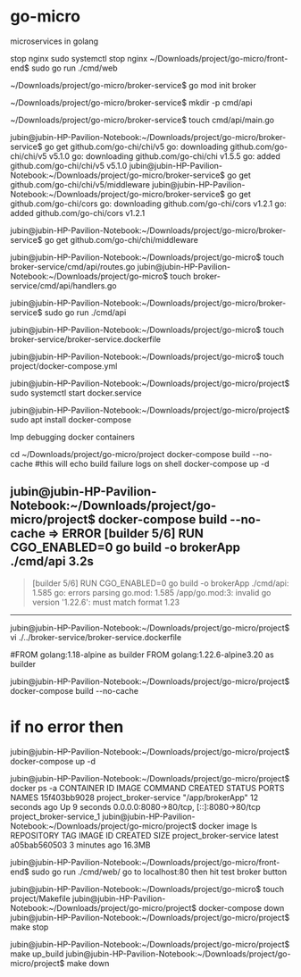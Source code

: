 # go-micro
microservices in golang




stop nginx
sudo systemctl  stop nginx
~/Downloads/project/go-micro/front-end$ sudo go run ./cmd/web

~/Downloads/project/go-micro/broker-service$ go mod init broker

~/Downloads/project/go-micro/broker-service$ mkdir -p cmd/api

~/Downloads/project/go-micro/broker-service$ touch cmd/api/main.go


jubin@jubin-HP-Pavilion-Notebook:~/Downloads/project/go-micro/broker-service$ go get github.com/go-chi/chi/v5
go: downloading github.com/go-chi/chi/v5 v5.1.0
go: downloading github.com/go-chi/chi v1.5.5
go: added github.com/go-chi/chi/v5 v5.1.0
jubin@jubin-HP-Pavilion-Notebook:~/Downloads/project/go-micro/broker-service$ go get github.com/go-chi/chi/v5/middleware
jubin@jubin-HP-Pavilion-Notebook:~/Downloads/project/go-micro/broker-service$ go get github.com/go-chi/cors
go: downloading github.com/go-chi/cors v1.2.1
go: added github.com/go-chi/cors v1.2.1

jubin@jubin-HP-Pavilion-Notebook:~/Downloads/project/go-micro/broker-service$ go get github.com/go-chi/chi/middleware

jubin@jubin-HP-Pavilion-Notebook:~/Downloads/project/go-micro$ touch broker-service/cmd/api/routes.go
jubin@jubin-HP-Pavilion-Notebook:~/Downloads/project/go-micro$ touch broker-service/cmd/api/handlers.go

jubin@jubin-HP-Pavilion-Notebook:~/Downloads/project/go-micro/broker-service$ sudo go run ./cmd/api

jubin@jubin-HP-Pavilion-Notebook:~/Downloads/project/go-micro$ touch broker-service/broker-service.dockerfile

jubin@jubin-HP-Pavilion-Notebook:~/Downloads/project/go-micro$ touch project/docker-compose.yml

jubin@jubin-HP-Pavilion-Notebook:~/Downloads/project/go-micro/project$ sudo systemctl start docker.service

jubin@jubin-HP-Pavilion-Notebook:~/Downloads/project/go-micro/project$ sudo apt install docker-compose


Imp debugging docker containers

cd ~/Downloads/project/go-micro/project
docker-compose build --no-cache  #this will echo build failure logs on shell
docker-compose up -d


jubin@jubin-HP-Pavilion-Notebook:~/Downloads/project/go-micro/project$ docker-compose build --no-cache
 => ERROR [builder 5/6] RUN CGO_ENABLED=0 go build -o brokerApp ./cmd/api                                                                                                                                                                                                  3.2s
------
 > [builder 5/6] RUN CGO_ENABLED=0 go build -o brokerApp ./cmd/api:
1.585 go: errors parsing go.mod:
1.585 /app/go.mod:3: invalid go version '1.22.6': must match format 1.23
------

jubin@jubin-HP-Pavilion-Notebook:~/Downloads/project/go-micro/project$ vi ./../broker-service/broker-service.dockerfile

#FROM golang:1.18-alpine as builder
FROM golang:1.22.6-alpine3.20 as builder

jubin@jubin-HP-Pavilion-Notebook:~/Downloads/project/go-micro/project$ docker-compose build --no-cache
# if no error then
jubin@jubin-HP-Pavilion-Notebook:~/Downloads/project/go-micro/project$ docker-compose up -d

jubin@jubin-HP-Pavilion-Notebook:~/Downloads/project/go-micro/project$ docker ps -a
CONTAINER ID   IMAGE                    COMMAND            CREATED          STATUS         PORTS                                     NAMES
15f403bb9028   project_broker-service   "/app/brokerApp"   12 seconds ago   Up 9 seconds   0.0.0.0:8080->80/tcp, [::]:8080->80/tcp   project_broker-service_1
jubin@jubin-HP-Pavilion-Notebook:~/Downloads/project/go-micro/project$ docker image ls
REPOSITORY               TAG       IMAGE ID       CREATED         SIZE
project_broker-service   latest    a05bab560503   3 minutes ago   16.3MB

jubin@jubin-HP-Pavilion-Notebook:~/Downloads/project/go-micro/front-end$ sudo go run ./cmd/web/
go to localhost:80
then hit test broker button

jubin@jubin-HP-Pavilion-Notebook:~/Downloads/project/go-micro$ touch project/Makefile
jubin@jubin-HP-Pavilion-Notebook:~/Downloads/project/go-micro/project$ docker-compose down
jubin@jubin-HP-Pavilion-Notebook:~/Downloads/project/go-micro/project$ make stop

jubin@jubin-HP-Pavilion-Notebook:~/Downloads/project/go-micro/project$ make up_build
jubin@jubin-HP-Pavilion-Notebook:~/Downloads/project/go-micro/project$ make down

